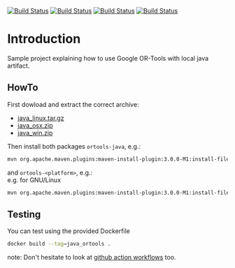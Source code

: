 [![Build Status][docker_status]][docker_link]
[![Build Status][linux_status]][linux_link]
[![Build Status][macos_status]][macos_link]
[![Build Status][windows_status]][windows_link]

[docker_status]: https://github.com/or-tools/java_or-tools/workflows/docker.yml/badge.svg
[docker_link]: https://github.com/or-tools/java_or-tools/actions/workflows/docker.yml
[linux_status]: https://github.com/or-tools/java_or-tools/workflows/linux.yml/badge.svg
[linux_link]: https://github.com/or-tools/java_or-tools/actions/workflows/linux.yml
[macos_status]: https://github.com/or-tools/java_or-tools/workflows/macos.yml/badge.svg
[macos_link]: https://github.com/or-tools/java_or-tools/actions/workflows/macos.yml
[windows_status]: https://github.com/or-tools/java_or-tools/workflows/windows.yml/badge.svg
[windows_link]: https://github.com/or-tools/java_or-tools/actions/workflows/windows.yml

# Introduction
Sample project explaining how to use Google OR-Tools with local java artifact.

## HowTo
First dowload and extract the correct archive:
* [java_linux.tar.gz](https://github.com/google/or-tools/releases/download/v8.2/java_linux.tar.gz)
* [java_osx.zip](https://github.com/google/or-tools/releases/download/v8.2/java_osx.zip)
* [java_win.zip](https://github.com/google/or-tools/releases/download/v8.2/java_win.zip)

Then install both packages `ortools-java`, e.g.:<br>
```sh
mvn org.apache.maven.plugins:maven-install-plugin:3.0.0-M1:install-file -Dfile="ortools-java-8.2.8710.jar"
```
and `ortools-<platform>`, e.g.:<br>
e.g. for GNU/Linux
```sh
mvn org.apache.maven.plugins:maven-install-plugin:3.0.0-M1:install-file -Dfile="ortools-linux-x86-64-8.2.8710.jar"
```

## Testing
You can test using the provided Dockerfile
```sh
docker build --tag=java_ortools .
```

note: Don't hesitate to look at [github action workflows](.github/workflows)
too.
